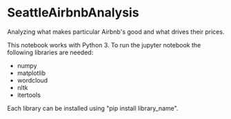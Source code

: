 # SeattleAirbnbAnalysis
Analyzing what makes particular Airbnb's good and what drives their prices.

This notebook works with Python 3. To run the jupyter notebook the following libraries are needed:
* numpy
* matplotlib
* wordcloud
* nltk
* itertools

Each library can be installed using "pip install library_name".

